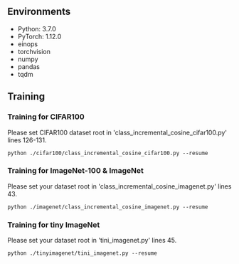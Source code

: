 ## Environments
- Python: 3.7.0
- PyTorch: 1.12.0
- einops
- torchvision
- numpy
- pandas
- tqdm

## Training
### Training for CIFAR100
Please set CIFAR100 dataset root in 'class_incremental_cosine_cifar100.py' lines 126-131.
```
python ./cifar100/class_incremental_cosine_cifar100.py --resume

```
### Training for ImageNet-100 & ImageNet
Please set your dataset root in 'class_incremental_cosine_imagenet.py' lines 43.
```
python ./imagenet/class_incremental_cosine_imagenet.py --resume

```
### Training for tiny ImageNet
Please set your dataset root in 'tini_imagenet.py' lines 45.

```
python ./tinyimagenet/tini_imagenet.py --resume
```

